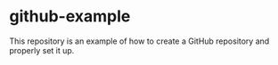 # github-example
This repository is an example of how to create a GitHub repository and properly set it up. 
